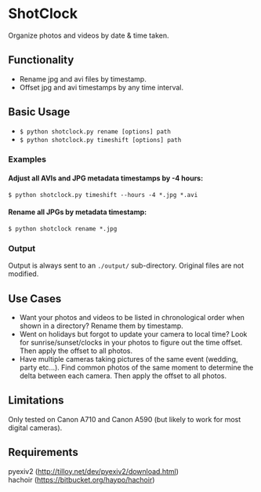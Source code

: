 ShotClock
=========

Organize photos and videos by date &amp; time taken.


Functionality
-------------

*   Rename jpg and avi files by timestamp.
*   Offset jpg and avi timestamps by any time interval.


Basic Usage
-----------

*   `$ python shotclock.py rename [options] path`  
*   `$ python shotclock.py timeshift [options] path`  

### Examples

#### Adjust all AVIs and JPG metadata timestamps by -4 hours:
`$ python shotclock.py timeshift --hours -4 *.jpg *.avi`

#### Rename all JPGs by metadata timestamp:
`$ python shotclock rename *.jpg`

### Output

Output is always sent to an `./output/` sub-directory.  Original files are not modified.


Use Cases
---------

*   Want your photos and videos to be listed in chronological order when shown in a directory?  Rename them by timestamp.
*   Went on holidays but forgot to update your camera to local time? Look for sunrise/sunset/clocks in your photos to figure out the time offset.  Then apply the offset to all photos.
*   Have multiple cameras taking pictures of the same event (wedding, party etc...).  Find common photos of the same moment to determine the delta between each camera. Then apply the offset to all photos.


Limitations
-----------
Only tested on Canon A710 and Canon A590 (but likely to work for most digital cameras).


Requirements
------------

pyexiv2 (http://tilloy.net/dev/pyexiv2/download.html)  
hachoir (https://bitbucket.org/haypo/hachoir)  
